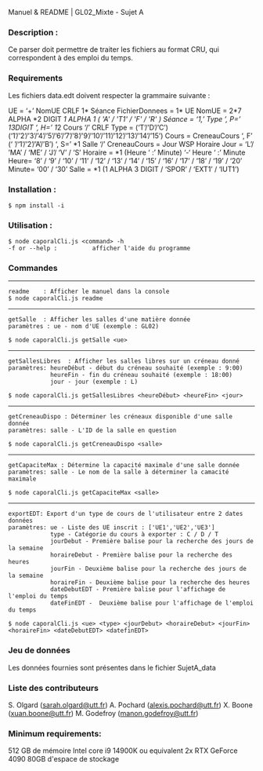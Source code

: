 Manuel & README | GL02_Mixte - Sujet A
### Description : 
Ce parser doit permettre de traiter les fichiers au format CRU, qui correspondent à des emploi du temps.

### Requirements
Les fichiers data.edt doivent respecter la grammaire suivante : 

UE = ‘+’ NomUE CRLF 1* Séance
FichierDonnees = 1* UE 
NomUE = 2*7 ALPHA *2 DIGIT *1 ALPHA *1 ( 'A' / 'T1' / 'F' / 'R' )
Séance = ‘1,’ Type ’, P=’ 1*3DIGIT ‘, H=’ 1*2 Cours ‘/’ CRLF 
Type = (‘T’/’D’/’C’) (‘1’/’2’/’3’/’4’/’5’/’6’/’7’/’8’/’9’/’10’/’11’/’12’/’13’/’14’/’15’)
Cours = CreneauCours ‘, F’ (‘ ’/‘1’/’2’/’A’/’B’) ‘, S=’ *1 Salle ‘/’ 
CreneauCours = Jour WSP Horaire 
Jour = ‘L’/ ’MA’ / ‘ME’ / ‘J’/ ‘V’ / ‘S’ 
Horaire = *1 (Heure ‘ :’ Minute) ‘-‘ Heure ‘ :’ Minute 
Heure= ‘8’ / ‘9’ / ‘10’ / ‘11’ / ‘12’ / ‘13’ / ‘14’ / ‘15’ / ‘16’ / ‘17’ / ‘18’ / ‘19’ / ‘20’ Minute= ‘00’ / ‘30’ 
Salle = *1 (1 ALPHA 3 DIGIT / ‘SPOR’ / ‘EXT1’ / ‘IUT1’) 



### Installation : 

    $ npm install -i

### Utilisation : 

    $ node caporalCli.js <command> -h
    -f or --help :          afficher l'aide du programme

### Commandes

-----------------------------------------------------------------------------
    readme    : Afficher le manuel dans la console
    $ node caporalCli.js readme
-----------------------------------------------------------------------------
    getSalle  : Afficher les salles d'une matière donnée
    paramètres : ue - nom d'UE (exemple : GL02)

    $ node caporalCli.js getSalle <ue>
-----------------------------------------------------------------------------
    getSallesLibres  : Afficher les salles libres sur un créneau donné
    paramètres: heureDébut - début du créneau souhaité (exemple : 9:00)
                heureFin - fin du créneau souhaité (exemple : 18:00)
                jour - jour (exemple : L)

    $ node caporalCli.js getSallesLibres <heureDébut> <heureFin> <jour>
-----------------------------------------------------------------------------
    getCreneauDispo : Déterminer les créneaux disponible d'une salle donnée
    paramètres: salle - L'ID de la salle en question
    
    $ node caporalCli.js getCreneauDispo <salle>
-----------------------------------------------------------------------------
    getCapaciteMax : Détermine la capacité maximale d'une salle donnée
    paramètres: salle - Le nom de la salle à déterminer la camacité maximale
    
    $ node caporalCli.js getCapaciteMax <salle>
-----------------------------------------------------------------------------
    exportEDT: Export d'un type de cours de l'utilisateur entre 2 dates données
    paramètres: ue - Liste des UE inscrit : ['UE1','UE2','UE3']
                type - Catégorie du cours à exporter : C / D / T
                jourDebut - Première balise pour la recherche des jours de la semaine 
                horaireDebut - Première balise pour la recherche des heures
                jourFin - Deuxième balise pour la recherche des jours de la semaine 
                horaireFin - Deuxième balise pour la recherche des heures
                dateDebutEDT - Première balise pour l'affichage de l'emploi du temps
                dateFinEDT -  Deuxième balise pour l'affichage de l'emploi du temps

    $ node caporalCli.js <ue> <type> <jourDebut> <horaireDebut> <jourFin> <horaireFin> <dateDebutEDT> <datefinEDT>
    

### Jeu de données
Les données fournies sont présentes dans le fichier SujetA_data

### Liste des contributeurs 
S. Olgard (sarah.olgard@utt.fr)
A. Pochard (alexis.pochard@utt.fr)
X. Boone (xuan.boone@utt.fr)
M. Godefroy (manon.godefroy@utt.fr)


### Minimum requirements:
512 GB de mémoire
Intel core i9 14900K ou equivalent
2x RTX GeForce 4090
80GB d'espace de stockage